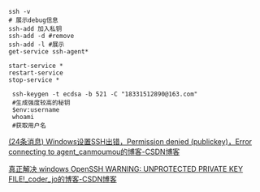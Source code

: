 

```pwsh
ssh -v
# 展示debug信息
ssh-add 加入私钥
ssh-add -d #remove
ssh-add -l #展示
get-service ssh-agent*

start-service *
restart-service
stop-service *

 ssh-keygen -t ecdsa -b 521 -C "18331512890@163.com"
 #生成强度较高的秘钥
 $env:username
 whoami
 #获取用户名
```

[(24条消息) Windows设置SSH出错，Permission denied (publickey)，Error connecting to agent_canmoumou的博客-CSDN博客](https://blog.csdn.net/u013013023/article/details/109068239)

[真正解决 windows OpenSSH WARNING: UNPROTECTED PRIVATE KEY FILE!_coder_jo的博客-CSDN博客](https://blog.csdn.net/joshua2011/article/details/90208741)